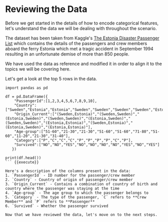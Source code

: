 # Reviewing the Data

Before we get started in the details of how to encode categorical features, let's understand the data we will be dealing with throughout the scenario.

The dataset has been taken from Kaggle's [The Estonia Disaster Passenger List](https://www.kaggle.com/christianlillelund/passenger-list-for-the-estonia-ferry-disaster) which contains the details of the passengers and crew members aboard the ferry Estonia which met a tragic accident in September 1994 resulting in an unfortunate demise of more than 850 people.

We have used the data as reference and modified it in order to align it to the topics we will be covering here.

Let's get a look at the top 5 rows in the data.

```
import pandas as pd

df = pd.DataFrame({
    "PassengerId":[1,2,3,4,5,6,7,8,9,10],
    "Country":["Sweden","Estonia","Estonia","Sweden","Sweden","Sweden","Sweden","Estonia","Estonia","Sweden"],
    "Origin_Current":["(Sweden,Estonia)","(Sweden,Sweden)","(Estonia,Sweden)","(Sweden,Sweden)","(Estonia,Sweden)","(Sweden,Sweden)","(Estonia,Estonia)","(Sweden,Estonia)","(Estonia,Sweden)","(Estonia,Estonia)"],
    "Age-group":["51-60","21-30","21-30","51-60","51-60","71-80","51-60","11-20","21-30","31-40"],
    "Category":["P","C","C","C","P","P","P","P","C","P"],
    "Survived":["NO","NO","YES","NO","NO","NO","NO","YES","NO","YES"]
   })

print(df.head())
``` {{execute}}

Here's a description of the columns present in the data:
1. `PassengerId` - ID number for the passenger/crew member
2. `Country` - Country of origin of passenger/crew member
3. `Origin_Current` - Contains a combination of country of birth and country where the passenger was staying at the time
4. `Age-group` - The age group to which the passenger belongs to
5. `Category` - The type of the passenger, `C` refers to **Crew Member** and `P` refers to **Passenger**
6. `Survived` - Whether the passenger survived

Now that we have reviewed the data, let's move on to the next steps.
